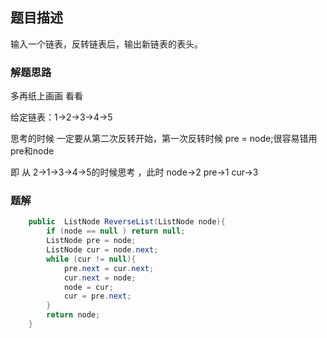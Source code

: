 ## 题目描述

输入一个链表，反转链表后，输出新链表的表头。

### 解题思路

多再纸上画画 看看 

给定链表：1->2->3->4->5

思考的时候 一定要从第二次反转开始，第一次反转时候  pre = node;很容易错用pre和node

即 从 2->1->3->4->5的时候思考 ，此时 node->2   pre->1  cur->3



### 题解

```java
    public  ListNode ReverseList(ListNode node){
        if (node == null ) return null;
        ListNode pre = node;
        ListNode cur = node.next;
        while (cur != null){
            pre.next = cur.next;
            cur.next = node;
            node = cur;
            cur = pre.next;
        }
        return node;
    }
```

